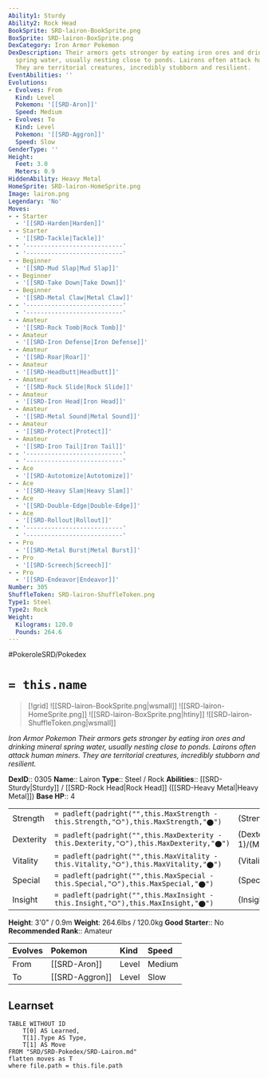 ```yaml
---
Ability1: Sturdy
Ability2: Rock Head
BookSprite: SRD-lairon-BookSprite.png
BoxSprite: SRD-lairon-BoxSprite.png
DexCategory: Iron Armor Pokemon
DexDescription: Their armors gets stronger by eating iron ores and drinking mineral
  spring water, usually nesting close to ponds. Lairons often attack human miners.
  They are territorial creatures, incredibly stubborn and resilient.
EventAbilities: ''
Evolutions:
- Evolves: From
  Kind: Level
  Pokemon: '[[SRD-Aron]]'
  Speed: Medium
- Evolves: To
  Kind: Level
  Pokemon: '[[SRD-Aggron]]'
  Speed: Slow
GenderType: ''
Height:
  Feet: 3.0
  Meters: 0.9
HiddenAbility: Heavy Metal
HomeSprite: SRD-lairon-HomeSprite.png
Image: lairon.png
Legendary: 'No'
Moves:
- - Starter
  - '[[SRD-Harden|Harden]]'
- - Starter
  - '[[SRD-Tackle|Tackle]]'
- - '---------------------------'
  - '---------------------------'
- - Beginner
  - '[[SRD-Mud Slap|Mud Slap]]'
- - Beginner
  - '[[SRD-Take Down|Take Down]]'
- - Beginner
  - '[[SRD-Metal Claw|Metal Claw]]'
- - '---------------------------'
  - '---------------------------'
- - Amateur
  - '[[SRD-Rock Tomb|Rock Tomb]]'
- - Amateur
  - '[[SRD-Iron Defense|Iron Defense]]'
- - Amateur
  - '[[SRD-Roar|Roar]]'
- - Amateur
  - '[[SRD-Headbutt|Headbutt]]'
- - Amateur
  - '[[SRD-Rock Slide|Rock Slide]]'
- - Amateur
  - '[[SRD-Iron Head|Iron Head]]'
- - Amateur
  - '[[SRD-Metal Sound|Metal Sound]]'
- - Amateur
  - '[[SRD-Protect|Protect]]'
- - Amateur
  - '[[SRD-Iron Tail|Iron Tail]]'
- - '---------------------------'
  - '---------------------------'
- - Ace
  - '[[SRD-Autotomize|Autotomize]]'
- - Ace
  - '[[SRD-Heavy Slam|Heavy Slam]]'
- - Ace
  - '[[SRD-Double-Edge|Double-Edge]]'
- - Ace
  - '[[SRD-Rollout|Rollout]]'
- - '---------------------------'
  - '---------------------------'
- - Pro
  - '[[SRD-Metal Burst|Metal Burst]]'
- - Pro
  - '[[SRD-Screech|Screech]]'
- - Pro
  - '[[SRD-Endeavor|Endeavor]]'
Number: 305
ShuffleToken: SRD-lairon-ShuffleToken.png
Type1: Steel
Type2: Rock
Weight:
  Kilograms: 120.0
  Pounds: 264.6
---
```


#PokeroleSRD/Pokedex

# `= this.name`

> [!grid]
> ![[SRD-lairon-BookSprite.png|wsmall]]
> ![[SRD-lairon-HomeSprite.png]]
> ![[SRD-lairon-BoxSprite.png|htiny]]
> ![[SRD-lairon-ShuffleToken.png|wsmall]]


*Iron Armor Pokemon*
*Their armors gets stronger by eating iron ores and drinking mineral spring water, usually nesting close to ponds. Lairons often attack human miners. They are territorial creatures, incredibly stubborn and resilient.*

**DexID**:: 0305
**Name**:: Lairon
**Type**:: Steel / Rock
**Abilities**:: [[SRD-Sturdy|Sturdy]] / [[SRD-Rock Head|Rock Head]] ([[SRD-Heavy Metal|Heavy Metal]])
**Base HP**:: 4

|           |                                                                                        |                                          |
| --------- | -------------------------------------------------------------------------------------- | ---------------------------------------- |
| Strength  | `= padleft(padright("",this.MaxStrength - this.Strength,"⭘"),this.MaxStrength,"⬤")`    | (Strength::2)/(MaxStrength::5)   |
| Dexterity | `= padleft(padright("",this.MaxDexterity - this.Dexterity,"⭘"),this.MaxDexterity,"⬤")` | (Dexterity:: 1)/(MaxDexterity::3) |
| Vitality  | `= padleft(padright("",this.MaxVitality - this.Vitality,"⭘"),this.MaxVitality,"⬤")`    | (Vitality::3)/(MaxVitality::7)   |
| Special   | `= padleft(padright("",this.MaxSpecial - this.Special,"⭘"),this.MaxSpecial,"⬤")`       | (Special::2)/(MaxSpecial::4)     |
| Insight   | `= padleft(padright("",this.MaxInsight - this.Insight,"⭘"),this.MaxInsight,"⬤")`       | (Insight::2)/(MaxInsight::4)     |

**Height**: 3'0" / 0.9m
**Weight**: 264.6lbs / 120.0kg
**Good Starter**:: No
**Recommended Rank**:: Amateur

| Evolves   | Pokemon        | Kind   | Speed   |
|:----------|:---------------|:-------|:--------|
| From      | [[SRD-Aron]]   | Level  | Medium  |
| To        | [[SRD-Aggron]] | Level  | Slow    |

## Learnset

```dataview
TABLE WITHOUT ID
    T[0] AS Learned,
    T[1].Type AS Type,
    T[1] AS Move
FROM "SRD/SRD-Pokedex/SRD-Lairon.md"
flatten moves as T
where file.path = this.file.path
```
